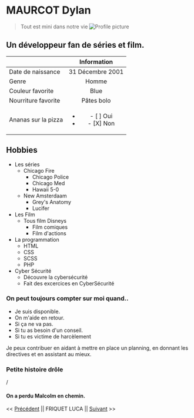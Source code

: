 # MAURCOT Dylan

> Tout est mini dans notre vie
![Profile picture](Images/friquet_luca.jpg)

## Un développeur fan de séries et film.

|  | Information |
|:------------|:------------:|
| Date de naissance | 31 Décembre 2001 |
| Genre             | Homme      |
| Couleur favorite | Blue |
| Nourriture favorite | Pâtes bolo |
| Ananas sur la pizza |  <ul><li>- [ ] Oui</li><li>- [X] Non</li></ul> |

## Hobbies

- Les séries
    - Chicago Fire
        - Chicago Police
        - Chicago Med
        - Hawaii 5-0
    - New Amsterdaam
        - Grey's Anatomy
        - Lucifer
- Les Film
    - Tous film Disneys
        - Film comiques 
        - Film d'actions
- La programmation
    - HTML 
    - CSS
    - SCSS
    - PHP
- Cyber Sécurité
    -  Découvre la cybersécurité
    - Fait des excercices en CyberSécurité

### On peut toujours compter sur moi quand..
- Je suis disponible.
- On m'aide en retour.
- Si ça ne va pas.
- Si tu as besoin d'un conseil.
- Si tu es victime de harcèlement

Je peux contribuer en aidant à mettre en place un planning, en donnant les directives et en assistant au mieux.

### Petite histoire drôle
/

#### On a perdu Malcolm en chemin.

<< [Précédent]("/") || FRIQUET LUCA || [Suivant]("/") >>
